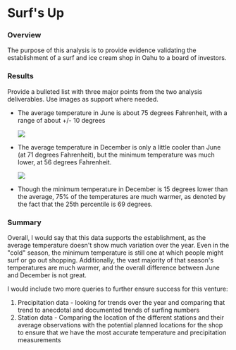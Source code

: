 # Surf's Up

### Overview 

The purpose of this analysis is to provide evidence validating the establishment of a surf and ice cream shop in Oahu to a board of investors. 

### Results 

Provide a bulleted list with three major points from the two analysis deliverables. Use images as support where needed.

- The average temperature in June is about 75 degrees Fahrenheit, with a range of about +/- 10 degrees

  ![]("Resources\june_temps.PNG")

- The average temperature in December is only a little cooler than  June (at 71 degrees Fahrenheit), but the minimum temperature was much lower, at 56 degrees Fahrenheit.

  ![]("Resources\dec_temps.PNG")

- Though the minimum temperature in December is 15 degrees lower than the average, 75% of the temperatures are much warmer, as denoted by the fact that the 25th percentile is 69 degrees.



### Summary

Overall, I would say that this data supports the establishment, as the average temperature doesn't show much variation over the year. Even in the "cold" season, the minimum temperature is still one at which people might surf or go out shopping. Additionally, the vast majority of that season's temperatures are much warmer, and the overall difference between June and December is not great. 



I would include two more queries to further ensure success for this venture:

1. Precipitation data - looking for trends over the year and comparing that trend to anecdotal and documented trends of surfing numbers
2. Station data - Comparing the location of the different stations and their average observations with the potential planned locations for the shop to ensure that we have the most accurate temperature and precipitation measurements